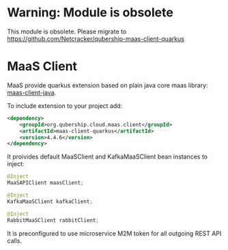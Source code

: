# Warning: Module is obsolete
This module is obsolete. Please migrate to https://github.com/Netcracker/qubership-maas-client-quarkus

# MaaS Client

MaaS provide quarkus extension based on plain java core maas library: [maas-client-java](https://github.com/Netcracker/qubership-maas-client).

To include extension to your project add:
```xml
<dependency>
    <groupId>org.qubership.cloud.maas.client</groupId>
    <artifactId>maas-client-quarkus</artifactId>
    <version>4.4.6</version>
</dependency>
```

It proivides default MaaSClient and KafkaMaaSClient bean instances to inject:
```java
@Inject
MaaSAPIClient maasClient;

@Inject
KafkaMaaSClient kafkaClient;

@Inject
RabbitMaaSClient rabbitClient;
```
It is preconfigured to use microservice M2M token for all outgoing REST API calls.

